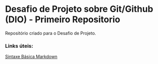 # Desafio de Projeto sobre Git/Github (DIO) - Primeiro Repositorio
Repositório criado para o Desafio de Projeto.

### Links úteis:
[Sintaxe Básica Markdown](https://www.markdownguide.org/basic-syntax/)
